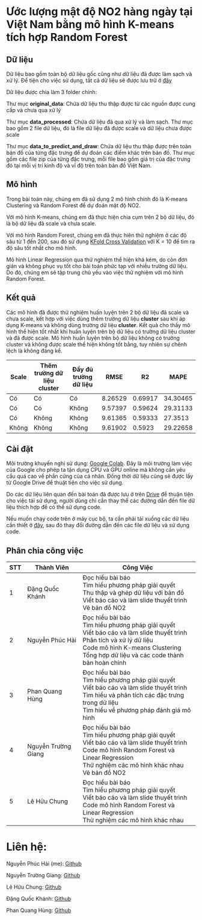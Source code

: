 # Ước lượng mật độ NO2 hàng ngày tại Việt Nam bằng mô hình K-means tích hợp Random Forest

## Dữ liệu
Dữ liệu bao gồm toàn bộ dữ liệu gốc cũng như dữ liệu đã được làm sạch và xử lý. Để tiện cho việc sử dụng, tất cả dữ liệu sẽ được lưu trữ ở [đây](https://drive.google.com/drive/folders/1uoh64dOepEHd9GR2ZywnCo-8zqMSg5Qn)

Dữ liệu được chia làm 3 folder chính:

Thư mục **original_data**: Chứa dữ liệu thu thập được từ các nguồn được cung cấp và chưa qua xử lý

Thư mục **data_processed**: Chứa dữ liệu đã qua xử lý và làm sạch. Thư mục bao gồm 2 file dữ liệu, đó là file dữ liệu đã được scale và dữ liệu chưa được scale

Thư mục **data_to_predict_and_draw**: Chứa dữ liệu thu thập được trên toàn bản đồ của từng đặc trưng để dự đoán các điểm khác trên bản đồ. Thư mục gồm các file zip của từng đặc trưng, mỗi file bao gồm giá trị của đặc trưng đó tại mỗi vị trí kinh độ và vĩ độ trên toàn bản đồ Việt Nam.

## Mô hình
Trong bài toán này, chúng em đã sử dụng 2 mô hình chính đó là K-means Clustering và Random Forest để dự đoán mật độ NO2. 

Với mô hình K-means, chúng em đã thực hiện chia cụm trên 2 bộ dữ liệu, đó là bộ dữ liệu đã scale và chưa scale.

Với mô hình Random Forest, chúng em đã thực hiên thử nghiệm ở các độ sâu từ 1 đến 200, sau đó sử dụng [KFold Cross Validation](https://machinelearningmastery.com/k-fold-cross-validation/) với K = 10 để tìm ra độ sâu tốt nhất cho mô hình.

Mô hình Linear Regression qua thử nghiệm thể hiện khá kém, do còn đơn giản và không phục vụ tốt cho bài toán phức tạp với nhiều trường dữ liệu. Do đó, chúng em sẽ tập trung chủ yếu vào việc thử nghiệm với mô hình Random Forest.

## Kết quả 
Các mô hình đã được thử nghiệm huấn luyện trên 2 bộ dữ liệu đã scale và chưa scale, kết hợp với việc dùng thêm trường dữ liệu **cluster** sau khi áp dụng K-means và không dùng trường dữ liệu **cluster**. Kết quả cho thấy mô hình thể hiện tốt nhất khi huấn luyện trên bộ dữ liệu có trường dữ liệu cluster và đã được scale. Mô hình huấn luyện trên bộ dữ liệu không có trường cluster và không được scale thể hiện không tốt bằng, tuy nhiên sự chênh lệch là không đáng kể. 

Scale | Thêm trường dữ liệu cluster | Đầy đủ trường dữ liệu | RMSE | R2 | MAPE
--- | --- | --- | --- |--- | ---
Có | Có | Có | 8.26529 | 0.69917 | 34.30465
Có | Có | Không |9.57397 | 0.59624 | 29.31133
Có | Không | Không | 9.61365 | 0.59333 | 27.3513
Không | Không | Không | 9.61902 | 0.5923| 29.22658

## Cài đặt
Môi trường khuyến nghị sử dụng: [Google Colab](https://colab.research.google.com/notebooks/). Đây là môi trường làm việc của Google cho phép ta tận dụng CPU và GPU online mà không cần yêu cầu quá cao về phần cứng của cá nhân. Đồng thời dữ liệu cũng sẽ được lấy từ Google Drive để thuật tiện cho việc sử dụng. 

Do các dữ liệu liên quan đến bài toán đã được lưu ở trên [Drive](https://drive.google.com/drive/folders/1uoh64dOepEHd9GR2ZywnCo-8zqMSg5Qn) để thuận tiện cho việc tái sử dụng, người dùng chỉ cần thay thế các đường dẫn đến file dữ liệu thích hợp để có thể sử dụng code.

Nếu muốn chạy code trên ở máy cục bộ, ta cần phải tải xuống các dữ liệu cần thiết ở [đây](https://drive.google.com/drive/folders/1uoh64dOepEHd9GR2ZywnCo-8zqMSg5Qn), sau đó thay đổi đường dẫn đến các file dữ liệu và sử dụng code.

## Phân chia công việc

| STT | Thành Viên          | Công Việc                                                                                                                                                                                                            |
|-----|---------------------|----------------------------------------------------------------------------------------------------------------------------------------------------------------------------------------------------------------------|
| 1   | Đặng Quốc Khánh     | Đọc hiểu bài báo  <br>Tìm hiểu phương pháp giải quyết  <br>Thu thập và ghép dữ liệu với bản đồ  <br>Viết báo cáo và làm slide thuyết trình  <br>Vẽ bản đồ NO2                                           |
| 2   | Nguyễn Phúc Hải     | Đọc hiểu bài báo <br>Tìm hiểu phương pháp giải quyết <br>Viết báo cáo và làm slide thuyết trình <br>Phân tích và xử lý dữ liệu <br> Code mô hình K-means Clustering <br>Tổng hợp dữ liệu và các code thành bản hoàn chỉnh |
| 3   | Phan Quang Hùng     | Đọc hiểu bài báo <br>Tìm hiểu phương pháp giải quyết <br>Viết báo cáo và làm slide thuyết trình <br>Tìm hiểu và phân tích các đặc trưng trong dữ liệu <br>Tìm hiểu về phương pháp đánh giá mô hình                   |
| 4   | Nguyễn Trường Giang | Đọc hiểu bài báo <br>Tìm hiểu phương pháp giải quyết <br>Viết báo cáo và làm slide thuyết trình <br>Code mô hình Random Forest và Linear Regression <br>Thử nghiệm các mô hình khác nhau <br> Vẽ bản đồ NO2               |
| 5   | Lê Hữu Chung        | Đọc hiểu bài báo <br>Tìm hiểu phương pháp giải quyết <br>Viết báo cáo và làm slide thuyết trình <br>Code mô hình Random Forest và Linear Regression <br>Thử nghiệm các mô hình khác nhau                             |                      |

# Liên hệ:
Nguyễn Phúc Hải (me): [Github](https://github.com/HaiNguyen2903)

Nguyễn Trường Giang: [Github](https://github.com/ntg552000)

Lê Hữu Chung: [Github](https://github.com/chungle1504)

Đặng Quốc Khánh: [Github](https://github.com/snowiceheart2000)

Phan Quang Hùng: [Github](https://github.com/phanquanghung)
